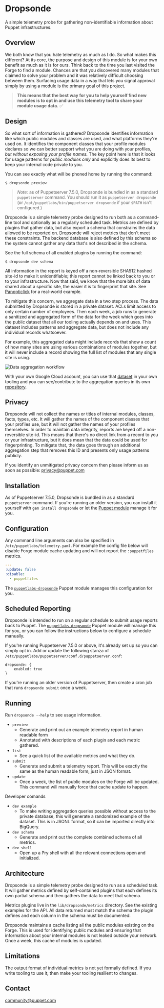# Dropsonde

A simple telemetry probe for gathering non-identifiable information about Puppet
infrastructures.


## Overview

We both know that you hate telemetry as much as I do. So what makes this different?
At its core, the purpose and design of this module is for your own benefit as much
as it is for ours. Think back to the time you last visited the Forge to find a
module. Chances are that you discovered many modules that claimed to solve your
problem and it was relatively difficult choosing between them. Surfacing usage
data in a way that lets you signal approval simply by using a module is the
primary goal of this project.

> **This means that the best way for you to help yourself find new modules is to
> opt in and use this telemetry tool to share your module usage data.** ✅


## Design

So what sort of information is gathered? Dropsonde identifies information like
which public modules and classes are used, and what platforms they're used on.
It identifies the component classes that your profile modules declares so we can
better support what you are doing with your profiles, *but without exposing your
profile names.* The key point here is that it looks for usage patterns for *public
modules only* and explicitly does its best to keep your internal code private to you.

You can see exactly what will be phoned home by running the command:

```
$ dropsonde preview
```

> *Note:* as of Puppetserver 7.5.0, Dropsonde is bundled in as a standard `puppetserver`
> command. You should run it as `puppetserver dropsonde` (or `/opt/puppetlabs/bin/puppetserver
> dropsonde` if your `$PATH` isn't configured.)

Dropsonde is a simple telemetry probe designed to run both as a command-line
tool and optionally as a regularly scheduled task. Metrics are defined by
plugins that gather data, but also export a schema that constrains the data
allowed to be reported on. Dropsonde will reject metrics that don't meet these
constraints. The backend database is also defined by this schema so the system
cannot gather any data that's not described in the schema.

See the full schema of all enabled plugins by running the command:

```
$ dropsonde dev schema
```

All information in the report is keyed off a non-reversible SHA512 hashed site-id
to make it unidentifiable; this report cannot be linked back to you or to your
infrastructure. Now that said, we know that the more bits of data shared about a
specific site, the easier it is to fingerprint that site. See
[Panopticlick](https://panopticlick.eff.org) for a real-world example.

To mitigate this concern, we aggregate data in a two step process. The data
submitted by Dropsonde is stored in a private dataset. ACLs limit access to only
certain number of employees. Then each week, a job runs to generate a sanitized
and aggregated form of the data for the week which goes into the public dataset
that all our tooling actually depends on and uses. This dataset includes patterns
and aggregate data, but does not include any individual records whatsoever.

For example, this aggregated data might include records that show a count of how
many sites are using various combinations of modules together, but it will never
include a record showing the full list of modules that any single site is using.

![Data aggregation workflow](./aggregation.png)

With your own Google Cloud account, you can use that [dataset](https://console.cloud.google.com/bigquery?p=dataops-puppet-public-data&d=community&t=forge_modules&page=table)
in your own tooling and you can see/contribute to the aggregation queries in its
own [repository](https://github.com/puppetlabs/dropsonde-aggregation).


## Privacy

Dropsonde will not collect the names or titles of internal modules, classes,
facts, types, etc. It will gather the names of the component classes that your
profiles use, but it will not gather the names of your profiles themselves. In
order to maintain data integrity, reports are keyed off a non-reversible site-id.
This means that there's no direct link from a record to you or your infrastructure,
but it does mean that the data could be used for fingerprinting. To mitigate that,
the data goes through an additional aggregation step that removes this ID and
presents only usage patterns publicly.

If you identify an unmitigated privacy concern then please inform us as soon as
possible: [privacy@puppet.com](mailto:privacy@puppet.com)


## Installation

As of Puppetserver 7.5.0, Dropsonde is bundled in as a standard `puppetserver`
command. If you're running an older version, you can install it yourself with
`gem install dropsonde` or let the
[Puppet module](https://github.com/puppetlabs/puppetlabs-dropsonde) manage it
for you.


## Configuration

Any command line arguments can also be specified in `/etc/puppetlabs/telemetry.yaml`.
For example the config file below will disable Forge module cache updating and
will not report the `:puppetfiles` metrics.


``` yaml
---
:update: false
:disable:
  - puppetfiles
```

The [`puppetlabs-dropsonde`](https://github.com/puppetlabs/puppetlabs-dropsonde)
Puppet module manages this configuration for you.


## Scheduled Reporting

Dropsonde is intended to run on a regular schedule to submit usage reports back
to Puppet. The [`puppetlabs-dropsonde`](https://github.com/puppetlabs/puppetlabs-dropsonde)
Puppet module will manage this for you, or you can follow the instructions below
to configure a schedule manually.

If you're running Puppetserver 7.5.0 or above, it's already set up so you can
simply opt in. Add or update the following stanza of
`/etc/puppetlabs/puppetserver/conf.d/puppetserver.conf`:

``` hocon
dropsonde: {
    enabled: true
}
```

If you're running an older version of Puppetserver, then create a cron job that
runs `dropsonde submit` once a week.


## Running

Run `dropsonde --help` to see usage information.

* `preview`
    * Generate and print out an example telemetry report in human readable form
    * Annotated with descriptions of each plugin and each metric gathered.
* `list`
    * See a quick list of the available metrics and what they do.
* `submit`
    * Generate and submit a telemetry report. This will be exactly the same as
      the human readable form, just in JSON format.
* `update`
    * Once a week, the list of public modules on the Forge will be updated. This
      command will manually force that cache update to happen.

Developer comands

* `dev example`
    * To make writing aggregation queries possible without access to the private
      database, this will generate a randomized example of the dataset. This is
      in JSONL format, so it can be imported directly into BigQuery.
* `dev schema`
    * Generate and print out the complete combined schema of all metrics.
* `dev shell`
    * Open up a Pry shell with all the relevant connections open and initialized.


## Architecture

Dropsonde is a simple telemetry probe designed to run as a scheduled task. It
will gather metrics defined by self-contained plugins that each defines its own
partial schema and then gathers the data to meet that schema.

Metrics plugins live in the `lib/dropsonde/metrics` directory. See the existing
examples for the API. All data returned must match the schema the plugin defines
and each column in the schema must be documented.

Dropsonde maintains a cache listing all the public modules existing on the Forge.
This is used for identifying public modules and ensuring that information about
your internal modules is not leaked outside your network. Once a week, this cache
of modules is updated.


## Limitations

The output format of individual metrics is not yet formally defined. If you write
tooling to use it, then make your tooling resilient to changes.


Contact
-------

community@puppet.com

